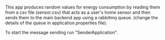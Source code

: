 This app produces random values for energy 
consumption by reading them from a csv file (sensor.csv)
that acts as a user's home sensor and then sends them
to the main backend app using a rabbitmq queue. 
(change the details of the queue in application.properties file).

To start the message sending run "SenderApplication".

